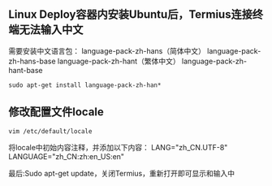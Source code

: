 ## Linux Deploy容器内安装Ubuntu后，Termius连接终端无法输入中文
需要安装中文语言包：
language-pack-zh-hans（简体中文）
language-pack-zh-hans-base
language-pack-zh-hant（繁体中文）
language-pack-zh-hant-base
~~~
sudo apt-get install language-pack-zh-han*

~~~
## 修改配置文件locale
~~~
vim /etc/default/locale
~~~
将locale中初始内容注释，并添加以下内容：
LANG="zh_CN.UTF-8"
LANGUAGE="zh_CN:zh:en_US:en"

最后:Sudo apt-get update，关闭Termius，重新打开即可显示和输入中 
